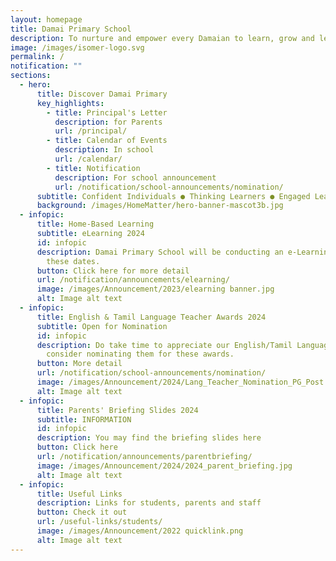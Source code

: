 ```yaml
---
layout: homepage
title: Damai Primary School
description: To nurture and empower every Damaian to learn, grow and lead.
image: /images/isomer-logo.svg
permalink: /
notification: ""
sections:
  - hero:
      title: Discover Damai Primary
      key_highlights:
        - title: Principal's Letter
          description: for Parents
          url: /principal/
        - title: Calendar of Events
          description: In school
          url: /calendar/
        - title: Notification
          description: For school announcement
          url: /notification/school-announcements/nomination/
      subtitle: Confident Individuals ● Thinking Learners ● Engaged Leaders
      background: /images/HomeMatter/hero-banner-mascot3b.jpg
  - infopic:
      title: Home-Based Learning
      subtitle: eLearning 2024
      id: infopic
      description: Damai Primary School will be conducting an e-Learning Exercise on
        these dates.
      button: Click here for more detail
      url: /notification/announcements/elearning/
      image: /images/Announcement/2023/elearning banner.jpg
      alt: Image alt text
  - infopic:
      title: English & Tamil Language Teacher Awards 2024
      subtitle: Open for Nomination
      id: infopic
      description: Do take time to appreciate our English/Tamil Language teachers and
        consider nominating them for these awards.
      button: More detail
      url: /notification/school-announcements/nomination/
      image: /images/Announcement/2024/Lang_Teacher_Nomination_PG_Post.png
      alt: Image alt text
  - infopic:
      title: Parents' Briefing Slides 2024
      subtitle: INFORMATION
      id: infopic
      description: You may find the briefing slides here
      button: Click here
      url: /notification/announcements/parentbriefing/
      image: /images/Announcement/2024/2024_parent_briefing.jpg
      alt: Image alt text
  - infopic:
      title: Useful Links
      description: Links for students, parents and staff
      button: Check it out
      url: /useful-links/students/
      image: /images/Announcement/2022 quicklink.png
      alt: Image alt text
---
```

